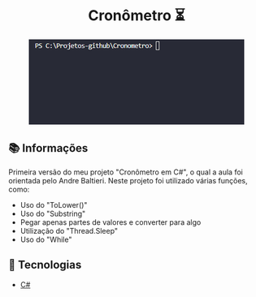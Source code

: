 <h1 align="center">Cronômetro ⏳</h1>
<p align="center">
  <img src="toReadme/stopwatchRM.gif">
</p>

## :books: Informações
Primeira versão do meu projeto "Cronômetro em C#", o qual a aula foi orientada pelo Andre Baltieri. Neste projeto foi utilizado várias funções, como:
- Uso do "ToLower()"
- Uso do "Substring"
- Pegar apenas partes de valores e converter para algo
- Utilização do "Thread.Sleep"
- Uso do "While"

## :pushpin: Tecnologias
<ul>
  <li><a href="https://docs.microsoft.com/pt-br/dotnet/csharp/programming-guide/">C#</a></li>
</ul>
